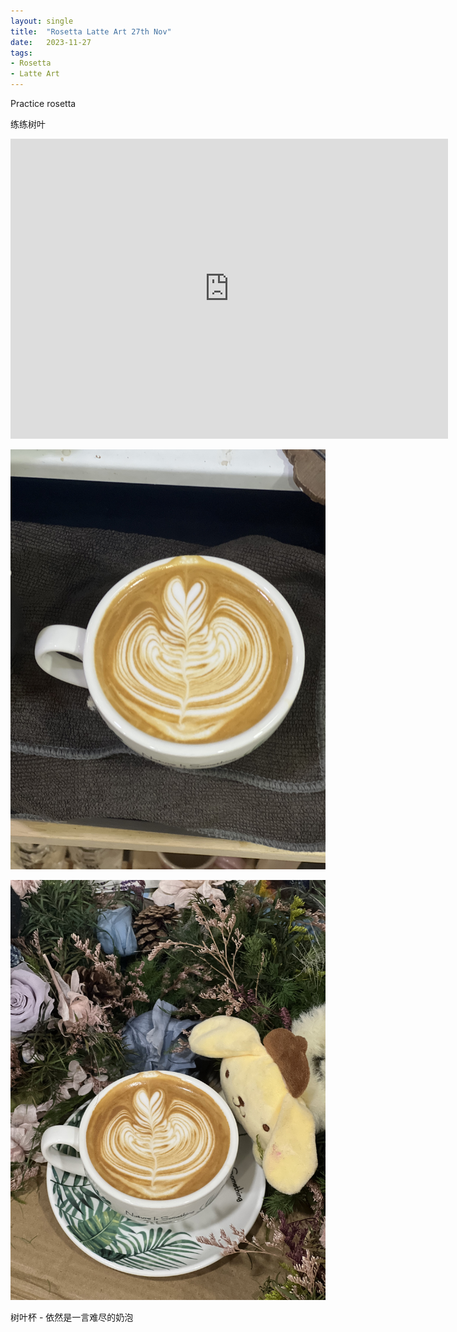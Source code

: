 ```yaml
---
layout: single
title:  "Rosetta Latte Art 27th Nov"
date:   2023-11-27
tags:
- Rosetta
- Latte Art
---
```




Practice rosetta

练练树叶



<div class="embed-container">
  <iframe
      src="https://www.youtube.com/embed/IIzR9TtSMDA"
      width="700"
      height="480"
      frameborder="0"
      allowfullscreen="true">
  </iframe>
</div>



![](/assets/img/2023/11/27/IMG_0473.jpg)

![](/assets/img/2023/11/27/IMG_0475.jpg)

树叶杯 - 依然是一言难尽的奶泡

